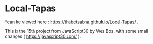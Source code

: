 # Local-Tapas

*can be viewed here : https://thabetsabha.github.io/Local-Tapas/ .

This is the 15th project from JavaScript30 by Wes Bos, with some small changes ( https://javascript30.com/ ).
